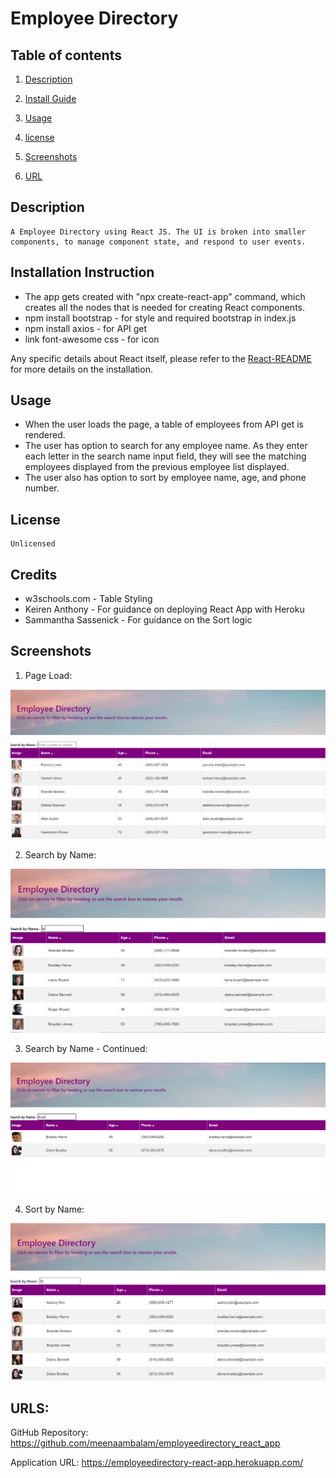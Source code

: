 
# Employee Directory

## Table of contents

1. [Description](#description)

2. [Install Guide](#install)

3. [Usage](#usage)

4. [license](#license)

5. [Screenshots](#screenshots)

6. [URL](#urls)
        
<div id="description"/>
        
## Description
```
A Employee Directory using React JS. The UI is broken into smaller components, to manage component state, and respond to user events.
```
        
<div id="install"/>
        
## Installation Instruction

* The app gets created with "npx create-react-app" command, which creates all the nodes that is needed for creating React components. 
* npm install bootstrap - for style and required bootstrap in index.js
* npm install axios - for API get
* link font-awesome css - for icon

Any specific details about React itself, please refer to the [React-README](./React-README.md) for more details on the installation.

        
<div id="usage"/>
        
## Usage

* When the user loads the page, a table of employees from API get is rendered.
* The user has option to search for any employee name. As they enter each letter in the search name input field, they will see the matching employees displayed from the previous employee list displayed.
* The user also has option to sort by employee name, age, and phone number. 

     
<div id="license"/>
        
## License
```
Unlicensed
```

<div id="credits"/>
        
## Credits

* w3schools.com - Table Styling
* Keiren Anthony - For guidance on deploying React App with Heroku 
* Sammantha Sassenick - For guidance on the Sort logic


<div id="screenshots"/>
        
## Screenshots    
1) Page Load:

![Screen #1](/public/Screenshot_loadpage.PNG)

2) Search by Name:

![Screen #2](/public/Screenshot_search_name_1.PNG)

3) Search by Name - Continued:

![Screen #3](/public/Screenshot_search_name.PNG)

4) Sort by Name:

![Screen #4](/public/Screenshot_sorted_by_name.PNG)
       
<div id="urls"/>
        
## URLS:

GitHub Repository: https://github.com/meenaambalam/employeedirectory_react_app

Application URL: https://employeedirectory-react-app.herokuapp.com/

